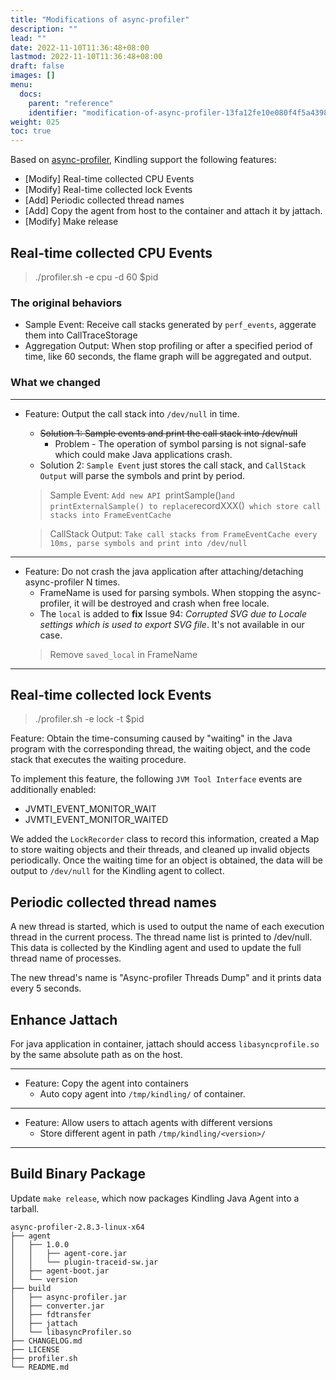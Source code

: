 ```yaml
---
title: "Modifications of async-profiler"
description: ""
lead: ""
date: 2022-11-10T11:36:48+08:00
lastmod: 2022-11-10T11:36:48+08:00
draft: false
images: []
menu:
  docs:
    parent: "reference"
    identifier: "modification-of-async-profiler-13fa12fe10e080f4f5a439893ff3d50a"
weight: 025
toc: true
---
```


Based on [async-profiler](https://github.com/jvm-profiling-tools/async-profiler), Kindling support the following features:

- [Modify] Real-time collected CPU Events
- [Modify] Real-time collected lock Events
- [Add] Periodic collected thread names
- [Add] Copy the agent from host to the container and attach it by jattach.
- [Modify] Make release

## Real-time collected CPU Events
> ./profiler.sh -e cpu -d 60 $pid

### The original behaviors
- Sample Event: Receive call stacks generated by `perf_events`, aggerate them into CallTraceStorage
- Aggregation Output: When stop profiling or after a specified period of time, like 60 seconds, the flame graph will be aggregated and output.

### What we changed
------------
* Feature: Output the call stack into `/dev/null` in time.
  * ~~Solution 1: Sample events and print the call stack into /dev/null~~
    * Problem - The operation of symbol parsing is not signal-safe which could make Java applications crash.
  * Solution 2: `Sample Event` just stores the call stack, and `CallStack Output` will parse the symbols and print by period.
  > Sample Event: `Add new API `printSample()` and printExternalSample() to replace `recordXXX()` which store call stacks into FrameEventCache`

  	> CallStack Output: `Take call stacks from FrameEventCache every 10ms, parse symbols and print into /dev/null`

------------
* Feature: Do not crash the java application after attaching/detaching async-profiler N times.
  * FrameName is used for parsing symbols. When stopping the async-profiler, it will be destroyed and crash when free locale.
  * The `local` is added to **fix** Issue 94: *Corrupted SVG due to Locale settings which is used to export SVG file*. It's not available in our case.
  > Remove `saved_local` in FrameName

------------
## Real-time collected lock Events
> ./profiler.sh -e lock -t $pid

Feature: Obtain the time-consuming caused by "waiting" in the Java program with the corresponding thread, the waiting object, and the code stack that executes the waiting procedure.

To implement this feature, the following `JVM Tool Interface` events are additionally enabled:
- JVMTI_EVENT_MONITOR_WAIT
- JVMTI_EVENT_MONITOR_WAITED

We added the `LockRecorder` class to record this information, created a Map to store waiting objects and their threads, and cleaned up invalid objects periodically. Once the waiting time for an object is obtained, the data will be output to `/dev/null` for the Kindling agent to collect.

## Periodic collected thread names
A new thread is started, which is used to output the name of each execution thread in the current process. The thread name list is printed to /dev/null. This data is collected by the Kindling agent and used to update the full thread name of processes.

The new thread's name is "Async-profiler Threads Dump" and it prints data every 5 seconds.

## Enhance Jattach
For java application in container, jattach should access `libasyncprofile.so` by the same absolute path as on the host.

------------
* Feature: Copy the agent into containers
  * Auto copy agent into `/tmp/kindling/` of container.

------------
* Feature: Allow users to attach agents with different versions
  * Store different agent in path `/tmp/kindling/<version>/`

------------
## Build Binary Package
Update `make release`, which now packages Kindling Java Agent into a tarball.
```
async-profiler-2.8.3-linux-x64
├── agent
│   ├── 1.0.0
│   │   ├── agent-core.jar
│   │   └── plugin-traceid-sw.jar
│   ├── agent-boot.jar
│   └── version
├── build
│   ├── async-profiler.jar
│   ├── converter.jar
│   ├── fdtransfer
│   ├── jattach
│   └── libasyncProfiler.so
├── CHANGELOG.md
├── LICENSE
├── profiler.sh
└── README.md
```